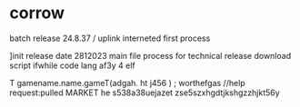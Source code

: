 # corrow
batch release 24.8.37 / uplink interneted first process

]init release date 2812023
main file process for technical release
download script ifwhile code lang af3y 4 elf

T gamename.name.gameT(adgah. ht j456
)
; worthefgas //help request:pulled MARKET he s538a38uejazet
zse5szxhgdtjkshgzzhjkt56y

